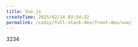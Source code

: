 ```yaml
---
title: Vue.js
createTime: 2025/02/24 03:54:32
permalink: /csdiy/full-stack-dev/front-dev/vue/
---
```


3234